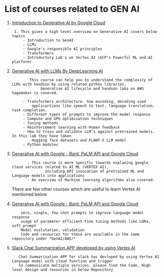 # List of courses related to GEN AI

1. [Introduction to Generative AI by Google Cloud](https://partner.cloudskillsboost.google/journeys/119)
        
        1. This gives a high level overview on Generative AI covers below topics
            - Introduction to GenAI
            - LLMs
            - Google's responsible AI principles
            - Transformers
            - Introductory Lab's on Vertex AI (GCP's Powerful ML and AI platform)
2. [Generative AI with LLMs By DeepLearning.AI](https://www.coursera.org/learn/generative-ai-with-llms/) 

               This course can help you to understand the complexity of LLMs with handson by using related python libraries. 
                    Generative AI lifecycle and handson labs on AWS Sagemaker is covered.

            - Transformers architecture. how encoding, decoding used
                applicartions like speech to text, language translation, task completion.
            - Different types of prompts to improve the model response
            - Compute and GPU optimisation techniques
            - Tuning methods
            - Reinforcement learning with Human feedback
            - How to train and validate LLM's against pretrained models. In this lab they have taken 
                Hugging face datasets and FLANT-5 LLM model 
            - Python modules 
3. [Generative AI with Google - Bard, PaLM API and Google Cloud](https://www.udemy.com/course/generative-ai-with-google-bard-google-cloud/)

              - This course is more specific towards explaning google cloud services related to AI ML (VERTEX AI),
                      Including API invocation of pretrained ML and Language models into applications
              - An overview of Machine learning algorithms also covered.
   There are few other courses which are useful to learn Vertex AI mentioned below
           
4. [Generative AI with Google - Bard, PaLM API and Google Cloud](https://www.udemy.com/course/machine-learning-with-google-cloud/)


   
           zero, single, few shot prompts to improve language model response
           usage of parameter efficient Fine tuning methods like LORa, soft prompt
           Model evalutation, validation
           Code and resources for these are available in the same repository under *GenAI/AWS/*
      
5.  [Slack Chat Summarization APP developed by using Vertex AI](https://github.com/naveen675/slack_chat_summarization)
      
           Chat Summarisation APP for slack has devloped by using Vertex AI Language model with cloud function and trigger
           to communicate multiple services. please find the Code, High level design and resources in below Repository
   
   
          
    
      
  
